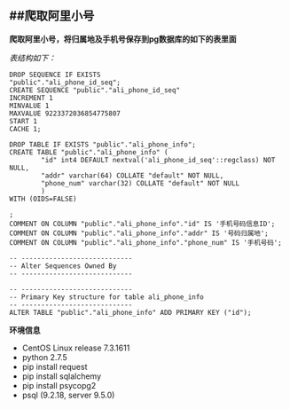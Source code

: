 ##爬取阿里小号
---
**爬取阿里小号，将归属地及手机号保存到pg数据库的如下的表里面**

*表结构如下：*

	DROP SEQUENCE IF EXISTS
	"public"."ali_phone_id_seq";
	CREATE SEQUENCE "public"."ali_phone_id_seq"
	INCREMENT 1
	MINVALUE 1
	MAXVALUE 9223372036854775807
	START 1
	CACHE 1;

	DROP TABLE IF EXISTS "public"."ali_phone_info";
	CREATE TABLE "public"."ali_phone_info" (
			"id" int4 DEFAULT nextval('ali_phone_id_seq'::regclass) NOT NULL,
			"addr" varchar(64) COLLATE "default" NOT NULL,
			"phone_num" varchar(32) COLLATE "default" NOT NULL
			)
	WITH (OIDS=FALSE)

	;
	COMMENT ON COLUMN "public"."ali_phone_info"."id" IS '手机号码信息ID';
	COMMENT ON COLUMN "public"."ali_phone_info"."addr" IS '号码归属地';
	COMMENT ON COLUMN "public"."ali_phone_info"."phone_num" IS '手机号码';

	-- ----------------------------
	-- Alter Sequences Owned By
	-- ----------------------------

	-- ----------------------------
	-- Primary Key structure for table ali_phone_info
	-- ----------------------------
	ALTER TABLE "public"."ali_phone_info" ADD PRIMARY KEY ("id");

**环境信息**
* CentOS Linux release 7.3.1611
* python 2.7.5
* pip install request
* pip install sqlalchemy
* pip install psycopg2
* psql (9.2.18, server 9.5.0)
